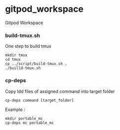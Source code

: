 # gitpod_workspace
Gitpod Workspace

### build-tmux.sh

One step to build tmux

```
mkdir tmux
cd tmux
cp ../script/build-tmux.sh .
./builld-tmux.sh
```

### cp-deps


Copy ldd files of assigned command into target folder


```
cp-deps command [target_folder]
```

Example :

```
mkdir portable_mc
cp-deps mc portable_mc
```

